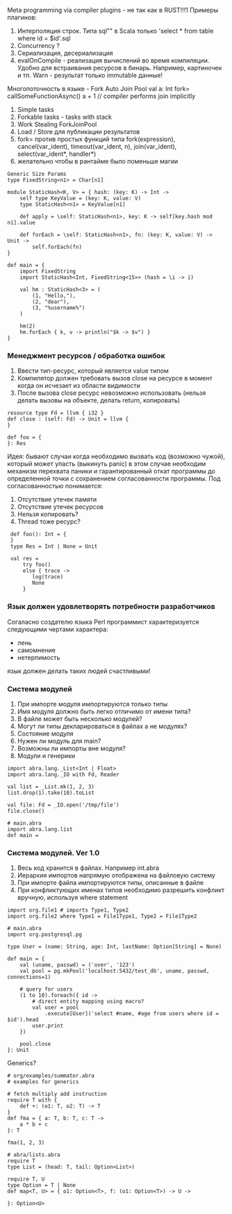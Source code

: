 Meta programming via compiler plugins - не так как в RUST!!!1
Примеры плагинов:
1) Интерполяция строк. Типа sql"" в Scala только 'select * from table where id = $id'.sql
2) Concurrency ?
3) Сериализация, десериализация
4) evalOnCompile - реализация вычислений во время компиляции.
    Удобно для встраивания ресурсов в бинарь. Например, картиночек и тп.
    Warn - результат только immutable данные!

Многопоточность в языке - Fork Auto Join Pool
val a: Int fork= callSomeFunctionAsync()
a + 1 // compiler performs join implicitly
1) Simple tasks
2) Forkable tasks - tasks with stack
3) Work Stealing ForkJoinPool
4) Load / Store для публикации результатов
5) fork= против простых функций типа
    fork(expression), cancel(var_ident), timeout(var_ident, n), join(var_ident), select(var_ident*, handler*)
6) желательно чтобы в рантайме было поменьше магии

```
Generic Size Params
type FixedString<n1> = Char[n1]

module StaticHash<K, V> = { hash: (key: K) -> Int ->
    self type KeyValue = (key: K, value: V)
    type StaticHash<n1> = KeyValue[n1]

    def apply = \self: StaticHash<n1>, key: K -> self[key.hash mod n1].value

    def forEach = \self: StaticHash<n1>, fn: (key: K, value: V) -> Unit ->
        self.forEach(fn)
}

def main = {
    import FixedString
    import StaticHash<Int, FixedString<15>> (hash = \i -> i)

    val hm : StaticHash<3> = (
        (1, "Hello,"),
        (2, "dear"),
        (3, "%username%")
    )

    hm(2)
    hm.forEach { k, v -> println("$k -> $v") }
}
```

### Менеджмент ресурсов / обработка ошибок
1. Ввести тип-ресурс, который является value типом
2. Компилятор должен требовать вызов close на ресурсе в момент когда он исчезает из области видимости
3. После вызова close ресурс невозможно использовать (нельзя делать вызовы на объекте, делать return, копировать)
```
resource type Fd = llvm { i32 }
def close : (self: Fd) -> Unit = llvm {
}

def foo = {
}: Res
```

Идея: бывают случаи когда необходимо вызвать код (возможно чужой), который может упасть (выкинуть panic)
в этом случае необходим механизм перехвата паники и гарантированный откат программы до определенной точки с сохранением
согласованности программы. Под согласованностью понимается:
 1. Отсутствие утечек памяти
 2. Отсутствие утечек ресурсов
 3. Нельзя копировать?
 4. Thread тоже ресурс?
```
 def foo(): Int = {
 }
 type Res = Int | None = Unit

 val res =
     try foo()
     else { trace ->
        log(trace)
        None
     }
```
     
### Язык должен удовлетворять потребности разработчиков
Согаласно создателю языка Perl программист характеризуется следующими чертами характера:
- лень
- самомнение
- нетерпимость

язык должен делать таких людей счастливыми!
     
### Система модулей
1. При импорте модуля импортируются только типы
2. Имя модуля должно быть легко отличимо от имени типа?
3. В файле может быть несколько модулей?
4. Могут ли типы декларироваться в файлах а не модулях?
5. Состояние модуля
6. Нужен ли модуль для main?
7. Возможны ли импорты вне модуля?
8. Модули и генерики
```
import abra.lang._List<Int | Float>
import abra.lang._IO with Fd, Reader

val list = _List.mk(1, 2, 3)
list.drop(1).take(10).toList

val file: Fd = _IO.open('/tmp/file')
file.close()
```


```abra
# main.abra
import abra.lang.list
def main =
```
### Система модулей. Ver 1.0
1. Весь код хранится в файлах. Например int.abra
2. Иерархия импортов напрямую отображена на файловую систему
3. При импорте файла импортируются типы, описанные в файле
4. При конфликтующих именах типов необходимо разрешить конфликт вручную, 
используя where statement
```
import org.file1 # imports Type1, Type2
import org.file2 where Type1 = File1Type1, Type2 = File1Type2
```

```abra
# main.abra
import org.postgresql.pg

type User = (name: String, age: Int, lastName: Option[String] = None)

def main = {
    val (uname, passwd) = ('over', '123')
    val pool = pg.mkPool('localhost:5432/test_db', uname, passwd, connections=1)
    
    # query for users    
    (1 to 10).foreach({ id ->    
        # direct entity mapping using macro?
        val user = pool
            .execute[User]('select #name, #age from users where id = $id').head
        user.print
    })
    
    pool.close
}: Unit
```

Generics?

```
# org/examples/summator.abra
# examples for generics

# fetch multiply add instruction
require T with {
    def +: (o1: T, o2: T) -> T
}
def fma = { a: T, b: T, c: T ->
    a * b + c
}: T

fma(1, 2, 3)
```
```abra
# abra/lists.abra
require T
type List = (head: T, tail: Option<List>)
```
```
require T, U
type Option = T | None
def map<T, U> = { o1: Option<T>, f: (o1: Option<T>) -> U ->

}: Option<U>
```